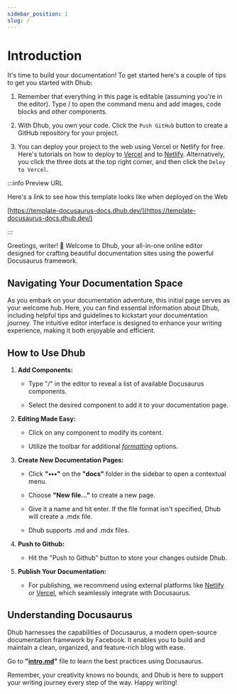 ```yaml
---
sidebar_position: 1
slug: /
---
```


# Introduction

It's time to build your documentation! To get started here's a couple of tips to get you started with Dhub:

1. Remember that everything in this page is editable (assuming you're in the editor). Type / to open the command menu and add images, code blocks and other components.

2. With Dhub, you own your code. Click the `Push GitHub` button to create a GitHub repository for your project.

3. You can deploy your project to the web using Vercel or Netlify for free. Here's tutorials on how to deploy to [Vercel](https://vercel.com/guides/deploying-docusaurus-with-vercel) and to [Netlify](https://www.netlify.com/blog/2016/10/27/a-step-by-step-guide-deploying-a-static-site-or-single-page-app/). Alternatively, you click the three dots at the top right corner, and then click the `Deloy to Vercel`.

:::info Preview URL

Here's a link to see how this template looks like when deployed on the Web

[https://template-docusaurus-docs.dhub.dev/](https://template-docusaurus-docs.dhub.dev/)

:::

Greetings, writer! 🚀 Welcome to Dhub, your all-in-one online editor designed for crafting beautiful documentation sites using the powerful Docusaurus framework.

## Navigating Your Documentation Space

As you embark on your documentation adventure, this initial page serves as your welcome hub. Here, you can find essential information about Dhub, including helpful tips and guidelines to kickstart your documentation journey. The intuitive editor interface is designed to enhance your writing experience, making it both enjoyable and efficient.

## How to Use Dhub

1. **Add Components:**

   - Type "/" in the editor to reveal a list of available Docusaurus components.

   - Select the desired component to add it to your documentation page.

2. **Editing Made Easy:**

   - Click on any component to modify its content.

   - Utilize the toolbar for additional [_formatting_](#) options.

3. **Create New Documentation Pages:**

   - Click **"•••"** on the **"docs"** folder in the sidebar to open a contextual menu.

   - Choose **"New file..."** to create a new page.

   - Give it a name and hit enter. If the file format isn't specified, Dhub will create a .mdx file.

   - Dhub supports .md and .mdx files.

4. **Push to Github:**

   - Hit the "Push to Github" button to store your changes outside Dhub.

5. **Publish Your Documentation:**

   - For publishing, we recommend using external platforms like [Netlify](https://www.netlify.com/) or [Vercel](https://vercel.com/), which seamlessly integrate with Docusaurus.

## Understanding Docusaurus

Dhub harnesses the capabilities of Docusaurus, a modern open-source documentation framework by Facebook. It enables you to build and maintain a clean, organized, and feature-rich blog with ease.

Go to **"[intro.md](docs/intro.md)"** file to learn the best practices using Docusaurus.

Remember, your creativity knows no bounds, and Dhub is here to support your writing journey every step of the way. Happy writing!
